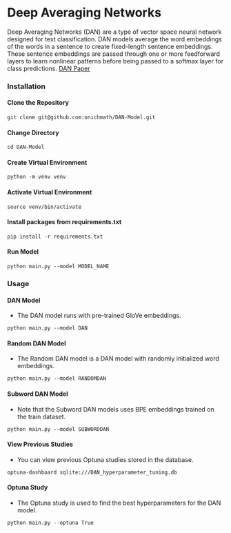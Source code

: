 # Deep Averaging Networks 
Deep Averaging Networks (DAN) are a type of vector space neural network designed for text classification. DAN models average the word embeddings of the words in a sentence to create fixed-length sentence embeddings. These sentence embeddings are passed through one or more feedforward layers to learn nonlinear patterns before being passed to a softmax layer for class predictions. 
[DAN Paper](https://people.cs.umass.edu/~miyyer/pubs/2015_acl_dan.pdf)

### Installation

#### Clone the Repository
```
git clone git@github.com:onichmath/DAN-Model.git
```
#### Change Directory
```
cd DAN-Model
```
#### Create Virtual Environment
```
python -m venv venv
```
#### Activate Virtual Environment
```
source venv/bin/activate
```
#### Install packages from requirements.txt
```
pip install -r requirements.txt
```
#### Run Model
```
python main.py --model MODEL_NAME
```

### Usage
#### DAN Model
- The DAN model runs with pre-trained GloVe embeddings.
```
python main.py --model DAN
```
#### Random DAN Model
- The Random DAN model is a DAN model with randomly initialized word embeddings. 
```
python main.py --model RANDOMDAN
```
#### Subword DAN Model
- Note that the Subword DAN models uses BPE embeddings trained on the train dataset.
```
python main.py --model SUBWORDDAN
```
#### View Previous Studies
- You can view previous Optuna studies stored in the database.
```
optuna-dashboard sqlite:///DAN_hyperparameter_tuning.db
```
#### Optuna Study
- The Optuna study is used to find the best hyperparameters for the DAN model.
```
python main.py --optuna True
```
